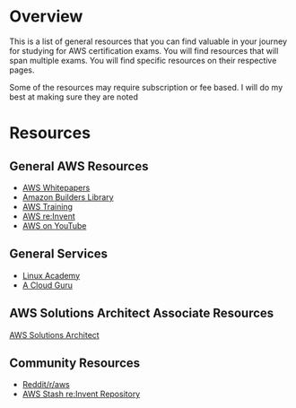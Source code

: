 # Overview
This is a list of general resources that you can find valuable in your journey for studying for AWS certification exams.  You will find resources that will span multiple exams.  You will find specific resources on their respective pages.

Some of the resources may require subscription or fee based.  I will do my best at making sure they are noted 


# Resources

## General AWS Resources
* [AWS Whitepapers](https://aws.amazon.com/whitepapers/)
* [Amazon Builders Library](https://aws.amazon.com/builders-library)
* [AWS Training](https://aws.amazon.com/training/)
* [AWS re:Invent](https://reinvent.awsevents.com/)
* [AWS on YouTube](https://www.youtube.com/user/AmazonWebServices)

## General Services

* [Linux Academy](https://wwww.linuxacademy.com)
* [A Cloud Guru](https://acloud.guru/)


## AWS Solutions Architect Associate Resources
[AWS Solutions Architect](https://aws.amazon.com/certification/certified-solutions-architect-associate/)


## Community Resources
* [Reddit/r/aws](https://www.reddit.com/r/aws)
* [AWS Stash re:Invent Repository](https://awsstash.com/)